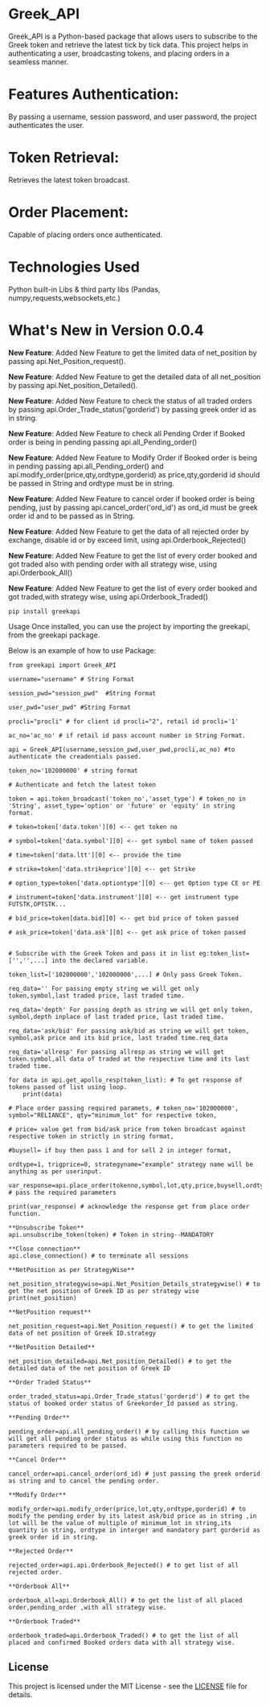 # Greek_API
Greek_API is a Python-based package that allows users to subscribe to the Greek token and retrieve the latest tick by tick data. This project helps in authenticating a user, broadcasting tokens, and placing orders in a seamless manner.

# Features Authentication: 
By passing a username, session password, and user password, the project authenticates the user.
# Token Retrieval: 
Retrieves the latest token broadcast.
# Order Placement: 
Capable of placing orders once authenticated.

# Technologies Used
Python built-in Libs & third party libs (Pandas, numpy,requests,websockets,etc.)


# What's New in Version 0.0.4

**New Feature**: Added New Feature to get the limited data of net_position by passing api.Net_Position_request().

**New Feature**: Added New Feature to get the detailed data of all net_position by passing api.Net_position_Detailed().

**New Feature**: Added New Feature to check the status of all traded orders by passing api.Order_Trade_status('gorderid') by passing greek order id as in string.

**New Feature**: Added New Feature to check all Pending Order if Booked order is being in pending passing api.all_Pending_order()

**New Feature**: Added New Feature to Modify Order if Booked order is being in pending passing api.all_Pending_order() and api.modify_order(price,qty,ordtype,gorderid) as price,qty,gorderid id should be passed in String and ordtype must be in string.

**New Feature**: Added New Feature to cancel order if booked order is being pending, just by passing api.cancel_order('ord_id') as ord_id must be greek order id and to be passed as in String.

**New Feature**: Added New Feature to get the data of all rejected order by exchange, disable id or by exceed limit, using api.Orderbook_Rejected()

**New Feature**: Added New Feature to get the list of every order booked and got traded also with pending order with all strategy wise, using api.Orderbook_All()

**New Feature**: Added New Feature to get the list of every order booked and got traded,with strategy wise, using api.Orderbook_Traded()

```
pip install greekapi
```

Usage
Once installed, you can use the project by importing the greekapi, from the greekapi package.

Below is an example of how to use Package:

```
from greekapi import Greek_API

username="username" # String Format

session_pwd="session_pwd"  #String Format

user_pwd="user_pwd" #String Format

procli="procli" # for client id procli="2", retail id procli='1'

ac_no='ac_no' # if retail id pass account number in String Format. 

api = Greek_API(username,session_pwd,user_pwd,procli,ac_no) #to authenticate the creadentials passed.

token_no='102000000' # string format

# Authenticate and fetch the latest token

token = api.token_broadcast('token_no','asset_type') # token_no in 'String', asset_type='option' or 'future' or 'equity' in string format.

# token=token['data.token'][0] <-- get token no

# symbol=token['data.symbol'][0] <-- get symbol name of token passed

# time=token['data.ltt'][0] <-- provide the time

# strike=token['data.strikeprice'][0] <-- get Strike 

# option_type=token['data.optiontype'][0] <-- get Option type CE or PE

# instrument=token['data.instrument'][0] <-- get instrument type FUTSTK,OPTSTK...

# bid_price=token[data.bid][0] <-- get bid price of token passed 

# ask_price=token['data.ask'][0] <-- get ask price of token passed


# Subscribe with the Greek Token and pass it in list eg:token_list=['','',...] into the declared variable. 

token_list=['102000000','102000000',...] # Only pass Greek Token.

req_data='' For passing empty string we will get only token,symbol,last traded price, last traded time.

req_data='depth' For passing depth as string we will get only token, symbol,depth inplace of last traded price, last traded time.

req_data='ask/bid' For passing ask/bid as string we will get token, symbol,ask price and its bid price, last traded time.req_data

req_data='allresp' For passing allresp as string we will get token.symbol,all data of traded at the respective time and its last traded time.

for data in api.get_apollo_resp(token_list): # To get response of tokens passed of list using loop.
    print(data)
    
# Place order passing required paramets, # token_no='102000000', symbol="RELIANCE", qty="minimum_lot" for respective token,

# price= value get from bid/ask price from token broadcast against respective token in strictly in string format,

#buysell= if buy then pass 1 and for sell 2 in integer format,

ordtype=1, trigprice=0, strategyname="example" strategy name will be anything as per userinput.

var_response=api.place_order(tokenno,symbol,lot,qty,price,buysell,ordtype,trigprice,strategyname) # pass the required parameters
 
print(var_response) # acknowledge the response get from place order function.

**Unsubscribe Token**
api.unsubscribe_token(token) # Token in string--MANDATORY

**Close connection**
api.close_connection() # to terminate all sessions

**NetPosition as per StrategyWise**

net_position_strategywise=api.Net_Position_Details_strategywise() # to get the net position of Greek ID as per strategy wise
print(net_position)

**NetPosition request**

net_position_request=api.Net_Position_request() # to get the limited data of net position of Greek ID.strategy

**NetPosition Detailed**

net_position_detailed=api.Net_position_Detailed() # to get the detailed data of the net position of Greek ID

**Order Traded Status**

order_traded_status=api.Order_Trade_status('gorderid') # to get the status of booked order status of Greekorder_Id passed as string.

**Pending Order**

pending_order=api.all_pending_order() # by calling this function we will get all pending order status as while using this function no parameters required to be passed.

**Cancel Order**

cancel_order=api.cancel_order(ord_id) # just passing the greek orderid as string and to cancel the pending order.

**Modify Order**

modify_order=api.modify_order(price,lot,qty,ordtype,gorderid) # to modify the pending order by its latest ask/bid price as in string ,in lot will be the value of multiple of minimum_lot in string,its quantity in string, ordtype in interger and mandatory part gorderid as greek order id in string.

**Rejected Order**

rejected_order=api.api.Orderbook_Rejected() # to get list of all rejected order.

**Orderbook All**

orderbook_all=api.Orderbook_All() # to get the list of all placed order,pending_order ,with all strategy wise.

**Orderbook Traded**

orderbook_traded=api.Orderbook_Traded() # to get the list of all placed and confirmed Booked orders data with all strategy wise.

```

## License

This project is licensed under the MIT License - see the [LICENSE](LICENSE) file for details.




